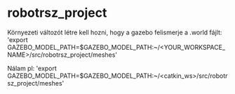 # robotrsz_project
Környezeti változót létre kell hozni, hogy a gazebo felismerje a .world fájlt:
'export GAZEBO_MODEL_PATH=$GAZEBO_MODEL_PATH:~/<YOUR_WORKSPACE_NAME>/src/robotrsz_project/meshes'

Nálam pl:
'export GAZEBO_MODEL_PATH=$GAZEBO_MODEL_PATH:~/<catkin_ws>/src/robotrsz_project/meshes'
